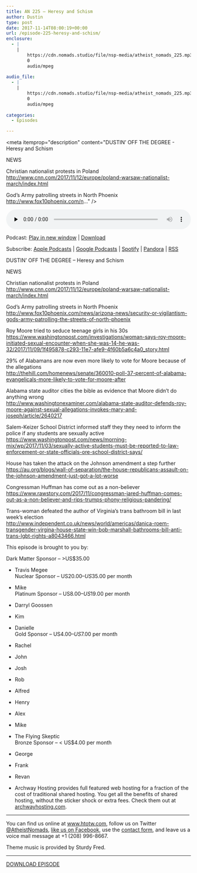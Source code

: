 ```yaml
---
title: AN 225 – Heresy and Schism
author: Dustin
type: post
date: 2017-11-14T08:00:19+00:00
url: /episode-225-heresy-and-schism/
enclosure:
  - |
    |
        https://cdn.nomads.studio/file/nsp-media/atheist_nomads_225.mp3
        0
        audio/mpeg
        
audio_file:
  - |
    |
        https://cdn.nomads.studio/file/nsp-media/atheist_nomads_225.mp3
        0
        audio/mpeg
        
categories:
  - Episodes

---
```

<div itemscope itemtype="http://schema.org/AudioObject">
  <meta itemprop="name" content="Episode 225 &#8211; Heresy and Schism" />
  
  <meta itemprop="uploadDate" content="2017-11-14T01:00:19-07:00" />
  
  <meta itemprop="encodingFormat" content="audio/mpeg" />
  
  <meta itemprop="description" content="DUSTIN’ OFF THE DEGREE - Heresy and Schism

NEWS

Christian nationalist protests in Poland
 http://www.cnn.com/2017/11/12/europe/poland-warsaw-nationalist-march/index.html

God’s Army patrolling streets in North Phoenix
 http://www.fox10phoenix.com/n..." />
  
  <meta itemprop="contentUrl" content="https://dts.podtrac.com/redirect.mp3/cdn.nomads.studio/file/nsp-media/atheist_nomads_225.mp3" />
  </p> 
  
  <div class="powerpress_player" id="powerpress_player_8488">
    <audio class="wp-audio-shortcode" id="audio-1653-232" preload="none" style="width: 100%;" controls="controls"><source type="audio/mpeg" src="https://dts.podtrac.com/redirect.mp3/cdn.nomads.studio/file/nsp-media/atheist_nomads_225.mp3?_=232" /><a href="https://dts.podtrac.com/redirect.mp3/cdn.nomads.studio/file/nsp-media/atheist_nomads_225.mp3">https://dts.podtrac.com/redirect.mp3/cdn.nomads.studio/file/nsp-media/atheist_nomads_225.mp3</a></audio>
  </div>
</div>

<p class="powerpress_links powerpress_links_mp3">
  Podcast: <a href="https://dts.podtrac.com/redirect.mp3/cdn.nomads.studio/file/nsp-media/atheist_nomads_225.mp3" class="powerpress_link_pinw" target="_blank" title="Play in new window" onclick="return powerpress_pinw('https://htotw.com/?powerpress_pinw=1653-podcast');" rel="nofollow">Play in new window</a> | <a href="https://dts.podtrac.com/redirect.mp3/cdn.nomads.studio/file/nsp-media/atheist_nomads_225.mp3" class="powerpress_link_d" title="Download" rel="nofollow" download="atheist_nomads_225.mp3">Download</a>
</p>

<p class="powerpress_links powerpress_subscribe_links">
  Subscribe: <a href="https://podcasts.apple.com/us/podcast/humanists-take-on-the-world/id530050098?mt=2&ls=1" class="powerpress_link_subscribe powerpress_link_subscribe_itunes" target="_blank" title="Subscribe on Apple Podcasts" rel="nofollow">Apple Podcasts</a> | <a href="https://www.google.com/podcasts?feed=aHR0cDovL2F0aGVpc3Rub21hZHMubGlic3luLmNvbS9yc3M%3D" class="powerpress_link_subscribe powerpress_link_subscribe_googleplay" target="_blank" title="Subscribe on Google Podcasts" rel="nofollow">Google Podcasts</a> | <a href="https://open.spotify.com/show/3LzK2xZGike6Tc1GEMtMbr?si=LieN9SNuTpq96smuaUsH8A" class="powerpress_link_subscribe powerpress_link_subscribe_spotify" target="_blank" title="Subscribe on Spotify" rel="nofollow">Spotify</a> | <a href="https://www.pandora.com/podcast/atheist-nomads/PC:10122?corr=62071012&part=ug" class="powerpress_link_subscribe powerpress_link_subscribe_pandora" target="_blank" title="Subscribe on Pandora" rel="nofollow">Pandora</a> | <a href="https://htotw.com/feed/podcast/" class="powerpress_link_subscribe powerpress_link_subscribe_rss" target="_blank" title="Subscribe via RSS" rel="nofollow">RSS</a>
</p>

<CENTER>
</CENTER>DUSTIN’ OFF THE DEGREE &#8211; Heresy and Schism

NEWS

Christian nationalist protests in Poland  
 <http://www.cnn.com/2017/11/12/europe/poland-warsaw-nationalist-march/index.html>

God’s Army patrolling streets in North Phoenix  
 <http://www.fox10phoenix.com/news/arizona-news/security-or-vigilantism-gods-army-patrolling-the-streets-of-north-phoenix>

Roy Moore tried to seduce teenage girls in his 30s  
 <https://www.washingtonpost.com/investigations/woman-says-roy-moore-initiated-sexual-encounter-when-she-was-14-he-was-32/2017/11/09/1f495878-c293-11e7-afe9-4f60b5a6c4a0_story.html>

29% of Alabamans are now even more likely to vote for Moore because of the allegations  
 <http://thehill.com/homenews/senate/360010-poll-37-percent-of-alabama-evangelicals-more-likely-to-vote-for-moore-after>

Alabama state auditor cities the bible as evidence that Moore didn’t do anything wrong  
 <http://www.washingtonexaminer.com/alabama-state-auditor-defends-roy-moore-against-sexual-allegations-invokes-mary-and-joseph/article/2640217>

Salem-Keizer School District informed staff they they need to inform the police if any students are sexually active  
 <https://www.washingtonpost.com/news/morning-mix/wp/2017/11/03/sexually-active-students-must-be-reported-to-law-enforcement-or-state-officials-ore-school-district-says/>

House has taken the attack on the Johnson amendment a step further  
 <https://au.org/blogs/wall-of-separation/the-house-republicans-assault-on-the-johnson-amendment-just-got-a-lot-worse>

Congressman Huffman has come out as a non-believer  
 <https://www.rawstory.com/2017/11/congressman-jared-huffman-comes-out-as-a-non-believer-and-rips-trumps-phony-religious-pandering/>

Trans-woman defeated the author of Virginia&#8217;s trans bathroom bill in last week’s election  
 <http://www.independent.co.uk/news/world/americas/danica-roem-transgender-virgina-house-state-win-bob-marshall-bathrooms-bill-anti-trans-lgbt-rights-a8043466.html>

This episode is brought to you by:

Dark Matter Sponsor – >US$35.00  
* Travis Megee  
Nuclear Sponsor – US$20.00 – US$35.00 per month  
* Mike  
Platinum Sponsor – US$8.00 – US$19.00 per month  
* Darryl Goossen  
* Kim  
* Danielle  
Gold Sponsor – US$4.00 – US$7.00 per month  
* Rachel  
* John  
* Josh  
* Rob  
* Alfred  
* Henry  
* Alex  
* Mike  
* The Flying Skeptic  
Bronze Sponsor – < US$4.00 per month  
* George  
* Frank  
* Revan

* Archway Hosting provides full featured web hosting for a fraction of the cost of traditional shared hosting. You get all the benefits of shared hosting, without the sticker shock or extra fees. Check them out at <a href="http://archwayhosting.com/" target="_blank" rel="noopener">archwayhosting.com</a>.

<hr width="500" />

You can find us online at <a href="https://www.htotw.com/" target="_blank" rel="noopener">www.htotw.com</a>, follow us on Twitter <a href="https://htotw.com/twitter" target="_blank" rel="noopener">@AtheistNomads</a>, <a href="https://htotw.com/facebook" target="_blank" rel="noopener">like us on Facebook</a>, use the [contact form](https://htotw.com/contact), and leave us a voice mail message at +1 (208) 996-8667.

Theme music is provided by Sturdy Fred.

<hr width="”500”" />

[DOWNLOAD EPISODE][1]

 [1]: https://dts.podtrac.com/redirect.mp3/cdn.nomads.studio/file/nsp-media/atheist_nomads_225.mp3